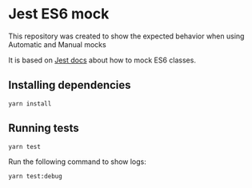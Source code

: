 # Jest ES6 mock

This repository was created to show the expected behavior when using Automatic and Manual mocks

It is based on [Jest docs](https://jestjs.io/docs/es6-class-mocks#the-4-ways-to-create-an-es6-class-mock) about how to mock ES6 classes.

## Installing dependencies
```
yarn install
```

## Running tests
```
yarn test
```

Run the following command to show logs:
```
yarn test:debug
```
